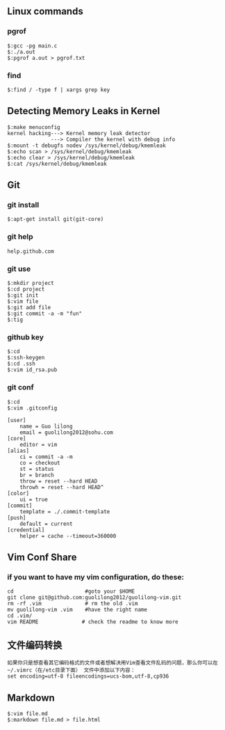 ## Linux commands
### pgrof
    $:gcc -pg main.c
    $:./a.out
    $:pgrof a.out > pgrof.txt
### find
    $:find / -type f | xargs grep key

## Detecting Memory Leaks in Kernel
    $:make menuconfig
    kernel hacking---> Kernel memory leak detector
                  ---> Compiler the kernel with debug info
    $:mount -t debugfs nodev /sys/kernel/debug/kmemleak
    $:echo scan > /sys/kernel/debug/kmemleak
    $:echo clear > /sys/kernel/debug/kmemleak
    $:cat /sys/kernel/debug/kmemleak

## Git
### git install
    $:apt-get install git(git-core)
### git help
    help.github.com
### git use
    $:mkdir project
    $:cd project
    $:git init
    $:vim file
    $:git add file
    $:git commit -a -m "fun"
    $:tig
### github key
    $:cd
    $:ssh-keygen
    $:cd .ssh
    $:vim id_rsa.pub
### git conf 
    $:cd
    $:vim .gitconfig

    [user]
        name = Guo lilong
        email = guolilong2012@sohu.com
    [core]
        editor = vim
    [alias]
        ci = commit -a -m
        co = checkout
        st = status
        br = branch
        throw = reset --hard HEAD
        throwh = reset --hard HEAD^
    [color]
        ui = true
    [commit]
        template = ./.commit-template
    [push]
        default = current
    [credential]
        helper = cache --timeout=360000

## Vim Conf Share
### if you want to have my vim configuration, do these:
    cd                       #goto your $HOME
    git clone git@github.com:guolilong2012/guolilong-vim.git
    rm -rf .vim              # rm the old .vim
    mv guolilong-vim .vim    #have the right name
    cd .vim/
    vim README              # check the readme to know more

## 文件编码转换
    如果你只是想查看其它编码格式的文件或者想解决用Vim查看文件乱码的问题，那么你可以在
    ~/.vimrc（在/etc目录下面） 文件中添加以下内容：
    set encoding=utf-8 fileencodings=ucs-bom,utf-8,cp936

## Markdown
    $:vim file.md
    $:markdown file.md > file.html
